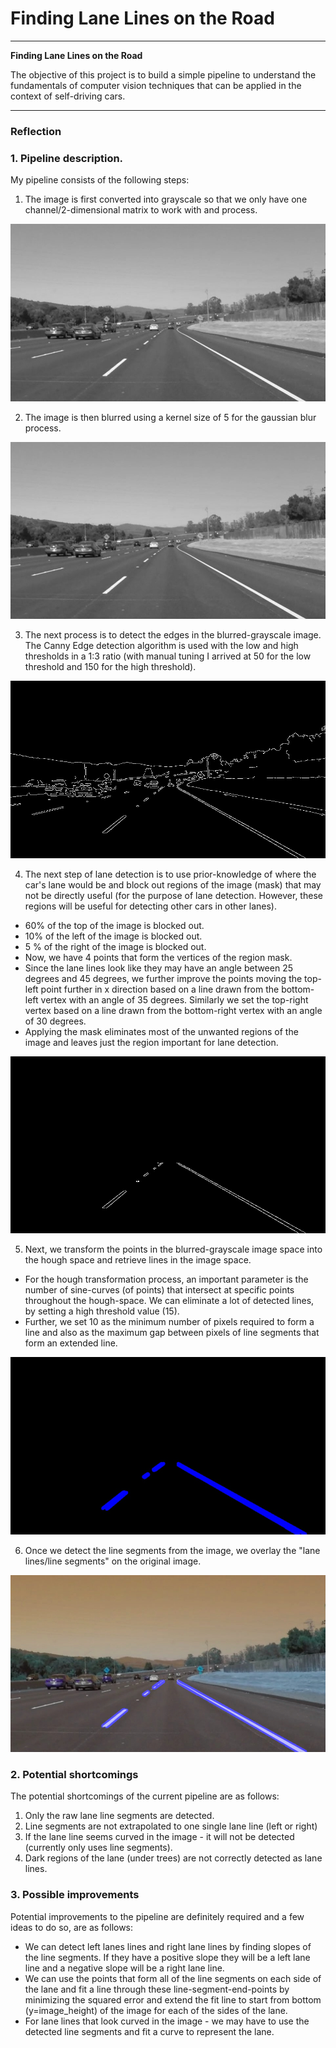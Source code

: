 # **Finding Lane Lines on the Road**

---

**Finding Lane Lines on the Road**

The objective of this project is to build a simple pipeline to understand the fundamentals of computer vision techniques that can be applied in the context of self-driving cars.



[//]: # (Image References)

[grayscale]: ./test_images_output/grayscale.jpg "Grayscale"
[gaussian_blur]: ./test_images_output/gaussian_blur.jpg "Gaussian blurred image"
[canny]: ./test_images_output/canny.jpg "Output from Canny Edge Detection"
[region_mask]: ./test_images_output/region_mask.jpg "Region Masked"
[hough]: ./test_images_output/hough.jpg "Lines from Hough Transformation"
[lane_lines]: ./test_images_output/lane_lines.jpg "Lane Lines"

---

### Reflection

### 1. Pipeline description.

My pipeline consists of the following steps:

1. The image is first converted into grayscale so that we only have one channel/2-dimensional matrix to work with and process.

  ![alt text][grayscale]

2. The image is then blurred using a kernel size of 5 for the gaussian blur process.

  ![alt text][gaussian_blur]

3. The next process is to detect the edges in the blurred-grayscale image. The Canny Edge detection algorithm is used with the low and high thresholds in a 1:3 ratio (with manual tuning I arrived at 50 for the low threshold and 150 for the high threshold).

  ![alt text][canny]

4. The next step of lane detection is to use prior-knowledge of where the car's lane would be and block out regions of the image (mask) that may not be directly useful (for the purpose of lane detection. However, these regions will be useful for detecting other cars in other lanes).
  * 60% of the top of the image is blocked out.
  * 10% of the left of the image is blocked out.
  * 5 % of the right of the image is blocked out.
  * Now, we have 4 points that form the vertices of the region mask.
  * Since the lane lines look like they may have an angle between 25 degrees and 45 degrees, we further improve the points moving the top-left point further in x direction based on a line drawn from the bottom-left vertex with an angle of 35 degrees. Similarly we set the top-right vertex based on a line drawn from the bottom-right vertex with an angle of 30 degrees.
  * Applying the mask eliminates most of the unwanted regions of the image and leaves just the region important for lane detection.

  ![alt text][region_mask]

5. Next, we transform the points in the blurred-grayscale image space into the hough space and retrieve lines in the image space.
  * For the hough transformation process, an important parameter is the number of sine-curves (of points) that intersect at specific points throughout the hough-space. We can eliminate a lot of detected lines, by setting a high threshold value (15).
  * Further, we set 10 as the minimum number of pixels required to form a line and also as the maximum gap between pixels of line segments that form an extended line.

  ![alt text][hough]

6. Once we detect the line segments from the image, we overlay the "lane lines/line segments" on the original image.

  ![alt text][lane_lines]

### 2. Potential shortcomings

The potential shortcomings of the current pipeline are as follows:
1. Only the raw lane line segments are detected.
2. Line segments are not extrapolated to one single lane line (left or right)
3. If the lane line seems curved in the image - it will not be detected (currently only uses line segments).
4. Dark regions of the lane (under trees) are not correctly detected as lane lines.


### 3. Possible improvements

Potential improvements to the pipeline are definitely required and a few ideas to do so, are as follows:
* We can detect left lanes lines and right lane lines by finding slopes of the line segments. If they have a positive slope they will be a left lane line and a negative slope will be a right lane line.
* We can use the points that form all of the line segments on each side of the lane and fit a line through these line-segment-end-points by minimizing the squared error and extend the fit line to start from bottom (y=image_height) of the image for each of the sides of the lane.
* For lane lines that look curved in the image - we may have to use the detected line segments and fit a curve to represent the lane.
